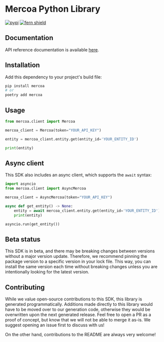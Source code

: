 # Mercoa Python Library

[![pypi](https://img.shields.io/pypi/v/mercoa.svg)](https://pypi.python.org/pypi/mercoa)
[![fern shield](https://img.shields.io/badge/%F0%9F%8C%BF-SDK%20generated%20by%20Fern-brightgreen)](https://buildwithfern.com/?utm_source=mercoa-finance/python/readme)

## Documentation

API reference documentation is available [here](https://docs.mercoa.com/api-reference/).

## Installation

Add this dependency to your project's build file:

```bash
pip install mercoa
# or
poetry add mercoa
```

## Usage

```python
from mercoa.client import Mercoa

mercoa_client = Mercoa(token="YOUR_API_KEY")

entity = mercoa_client.entity.get(entity_id='YOUR_ENTITY_ID')

print(entity)
```

## Async client

This SDK also includes an async client, which supports the `await` syntax:

```python
import asyncio
from mercoa.client import AsyncMercoa

mercoa_client = AsyncMercoa(token="YOUR_API_KEY")

async def get_entity() -> None:
    entity = await mercoa_client.entity.get(entity_id='YOUR_ENTITY_ID')
    print(entity)

asyncio.run(get_entity())
```

## Beta status

This SDK is in beta, and there may be breaking changes between versions without a major version update. Therefore, we recommend pinning the package version to a specific version in your lock file. This way, you can install the same version each time without breaking changes unless you are intentionally looking for the latest version.

## Contributing

While we value open-source contributions to this SDK, this library is generated programmatically. Additions made directly to this library would have to be moved over to our generation code, otherwise they would be overwritten upon the next generated release. Feel free to open a PR as a proof of concept, but know that we will not be able to merge it as-is. We suggest opening an issue first to discuss with us!

On the other hand, contributions to the README are always very welcome!
